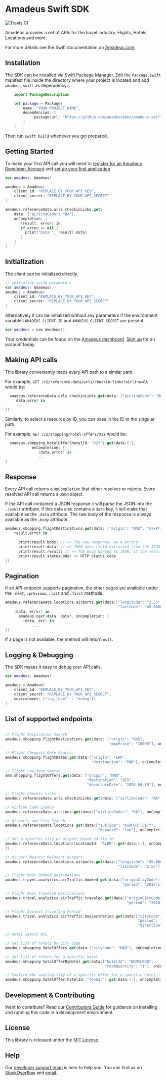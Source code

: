 # Amadeus Swift SDK

[![Travis CI](https://travis-ci.org/amadeus4dev/amadeus-swift.svg?branch=master)](https://travis-ci.org/amadeus4dev/amadeus-swift)

Amadeus provides a set of APIs for the travel industry. Flights, Hotels, Locations and more.

For more details see the Swift documentation on [Amadeus.com](https://developers.amadeus.com).

## Installation

The SDK can be installed via [Swift Package Manager](https://swift.org/package-manager). Edit the `Package.swift`
manifest file inside the directory where your project is located and add `amadeus-swift` as dependency:

```swift
    import PackageDescription

    let package = Package(
        name: "YOUR_PROJECT_NAME",
        dependencies: [
            .package(url: "https://github.com/amadeus4dev/amadeus-swift.git", from: "1.0.0"),
        ]
    )
```
Then run `swift build` whenever you get prepared.

## Getting Started

To make your first API call you will need to [register for an Amadeus Developer
Account](https://developers.amadeus.com/create-account) and [set up your first
application](https://developers.amadeus.com/my-apps).

```swift
var amadeus: Amadeus!

amadeus = Amadeus(
    client_id: "REPLACE_BY_YOUR_API_KEY",
    client_secret: "REPLACE_BY_YOUR_API_SECRET"
)

amadeus.referenceData.urls.checkinLinks.get(
    data: ["airlineCode": "BA"],
    onCompletion: {
       (result, error) in
       if error == nil {
         print("Data ", result?.data)
       }
    }
)
```

## Initialization

The client can be initialized directly.

```swift
// Initialize using parameters
var amadeus: Amadeus!
amadeus = Amadeus(
    client_id: "REPLACE_BY_YOUR_API_KEY",
    client_secret: "REPLACE_BY_YOUR_API_SECRET"
)
```

Alternatively it can be initialized without any parameters if the environment
variables `AMADEUS_CLIENT_ID` and `AMADEUS_CLIENT_SECRET` are present.

```swift
var amadeus = new Amadeus();
```

Your credentials can be found on the [Amadeus
dashboard](https://developers.amadeus.com/my-apps). [Sign
up](https://developers.amadeus.com/create-account) for an account today.


## Making API calls

This library conveniently maps every API path to a similar path.

For example, `GET /v2/reference-data/urls/checkin-links?airline=BA` would be:

```swift
  amadeus.referenceData.urls.checkinLinks.get(data: ["airlineCode": "BA"], onCompletion: {
     data,error in 
     ...
})
```

Similarly, to select a resource by ID, you can pass in the ID to the
singular path.

For example, ``GET /v2/shopping/hotel-offers/XZY`` would be:

```swift
  amadeus.shopping.hotelOffer(hotelId: "XZY").get(data:[:], 
            onCompletion: {
               (data,error) in 
               ...
}
```

## Response

Every API call returns a `OnCompletion` that either resolves or rejects. Every
resolved API call returns a `JSON` object.

If the API call contained a JSON response it will parse the JSON into the
``.result`` attribute.  If this data also contains a ``data`` key, it will make
that available as the ``.data`` attribute. The raw body of the response is
always available as the ``.body`` attribute.

```swift
amadeus.shopping.flightDestinations.get(data: ["origin": "MAD", "maxPrice": "10000"], onCompletion: {
    result,error in

      print(result.body) // => The raw response, as a string
      print(result.data) // => JSON data field extracted from the JSON
      print(result.result) // => The body parsed as JSON, if the result was parsable
      print(result.statusCode) => HTTP Status code
})
```

## Pagination


If an API endpoint supports pagination, the other pages are available
under the ``.next``, ``.previous``, ``.last`` and ``.first`` methods.


```swift
amadeus.referenceData.locations.airports.get(data:["longitude": "2.55",
                                                   "latitude": "49.0000"], onCompletion: {
    (data, error) in
      amadeus.next(data: data!, onCompletion: {
        (data, err) in
            ....
})
```

If a page is not available, the method will return ``null``.


## Logging & Debugging

The SDK makes it easy to debug your API calls.

```swift
var amadeus: Amadeus!

amadeus = Amadeus(
    client_id: "REPLACE_BY_YOUR_API_KEY",
    client_secret: "REPLACE_BY_YOUR_API_SECRET",
    environment: ["log_level" : "debug"])
)
```

## List of supported endpoints

```swift

// Flight Inspiration Search
amadeus.shopping.flightDestinations.get(data: ["origin": "BOS", 
                                               "maxPrice": "10000"], onCompletion: {

// Flight Cheapest Date Search
amadeus.shopping.flightDates.get(data:["origin": "LHR",
                                       "destination": "PAR"], onCompletion: {

// Flight Low-fare Search
ama.shopping.flightOffers.get(data: ["origin": "MAD",
                                     "destination": "BER",
                                     "departureDate": "2020-04-10"], onCompletion: {

// Flight Checkin Links
amadeus.referenceData.urls.checkinLinks.get(data: ["airlineCode": "BA"], onCompletion: {

// Airline Code Lookup
amadeus.referenceData.airLines.get(data:["airlineCodes": "BA"], onCompletion: {

// Airports and City Search
amadeus.referenceData.locations.get(data:["subType": "AIRPORT,CITY",
                                          "keyword": "lon"], onCompletion: {

// Get a specific city or airport based on its id
amadeus.referenceData.location(locationId: "ALHR").get(data:[:], onCompletion: {
})

// Airport Nearest Relevant Airport
amadeus.referenceData.locations.airports.get(data:["longitude": "49.0000",
                                                   "latitude": "2.55"], onCompletion: {

// Flight Most Booked Destinations
amadeus.travel.analytics.airTraffic.booked.get(data:["originCityCode": "MAD",
                                                     "period": "2017-11"], onCompletion: {

// Flight Most Traveled Destinations
amadeus.travel.analytics.airTraffic.traveled.get(data:["originCityCode": "MAD",
                                                       "period": "2018-11"], onCompletion: {

// Flight Busiest Traveling Period
amadeus.travel.analytics.airTraffic.busiestPeriod.get(data:["cityCode": "MAD",
                                                            "period": "2018",
                                                            "direction": "ARRIVING"], onCompletion: {

// Hotel Search API

// Get list of hotels by city code
amadeus.shopping.hotelOffers.get(data:["cityCode": "MAD"], onCompletion: {

// Get list of offers for a specific hotel
amadeus.shopping.hotelOfferByHotel.get(data:["hotelId": "BGMILBGB",
                                             "roomQuantity": "1"], onCompletion: {

// Confirm the availability of a specific offer for a specific hotel
amadeus.shopping.hotelOffer(hotelId: "foobar").get(data:[:], onCompletion: {
```

## Development & Contributing

Want to contribute? Read our [Contributors Guide](.github/CONTRIBUTING.md) for
guidance on installing and running this code in a development environment.

## License

This library is released under the [MIT License](LICENSE).

## Help

Our [developer support team](https://developers.amadeus.com/support) is here to
help you. You can find us on
[StackOverflow](https://stackoverflow.com/questions/tagged/amadeus) and
[email](mailto:developers@amadeus.com).

[travis]: http://travis-ci.org/amadeus4dev/amadeus-swift
[support]: http://developers.amadeus.com/support
